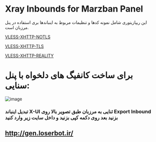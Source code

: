 # Xray Inbounds for Marzban Panel

این ریپازیتوری شامل نمونه کدها و تنظیمات مربوط به اینباندها بری استفاده در پنل مرزبان است.


[VLESS-XHTTP-NOTLS](Inbounds/VLESS/VLESS-XHTTP-NOTLS.json)

[VLESS-XHTTP-TLS](Inbounds/VLESS/VLESS-XHTTP-TLS.json)

[VLESS-XHTTP-REALITY](Inbounds/VLESS/VLESS-XHTTP-REALITY.json)

# برای ساخت کانفیگ های دلخواه با پنل سنایی:

![image](https://github.com/user-attachments/assets/9b400817-01d0-455e-8d72-19bda9fb10fc)

### تبدیل اینباند X-UI ثنایی به مرزبان طبق تصویر بالا روی Export Inbound بزنید بعد روی دکمه کپی بزنید و داخل سایت زیر وارد کنید
## http://gen.loserbot.ir/
